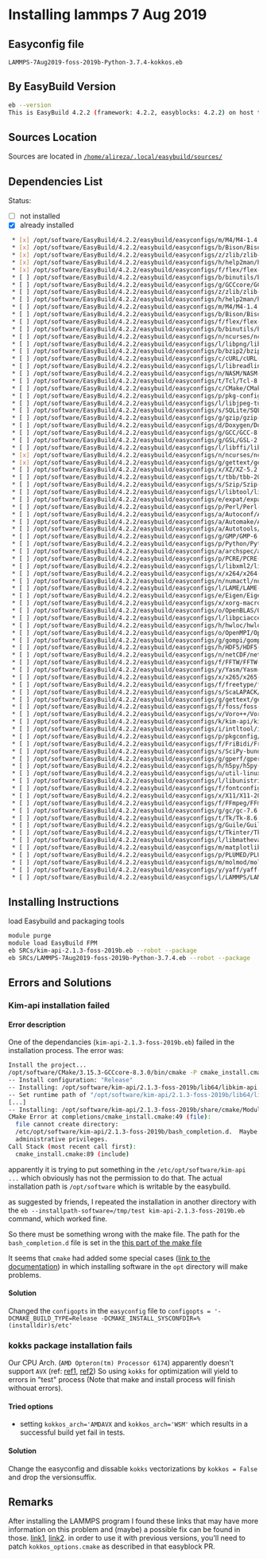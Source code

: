 # Installing lammps 7 Aug 2019

## Easyconfig file

`LAMMPS-7Aug2019-foss-2019b-Python-3.7.4-kokkos.eb`

## By EasyBuild Version

```bash
eb --version
This is EasyBuild 4.2.2 (framework: 4.2.2, easyblocks: 4.2.2) on host test1.nhpcc.iut.
```

## Sources Location

Sources are located in [`/home/alireza/.local/easybuild/sources/`](sftp://alireza@172.16.189.18/home/alireza/.local/easybuild)

## Dependencies List

Status:

* [ ] not installed
* [X] already installed

```bash
 * [x] /opt/software/EasyBuild/4.2.2/easybuild/easyconfigs/m/M4/M4-1.4.18.eb (module: M4/1.4.18)
 * [x] /opt/software/EasyBuild/4.2.2/easybuild/easyconfigs/b/Bison/Bison-3.3.2.eb (module: Bison/3.3.2)
 * [x] /opt/software/EasyBuild/4.2.2/easybuild/easyconfigs/z/zlib/zlib-1.2.11.eb (module: zlib/1.2.11)
 * [x] /opt/software/EasyBuild/4.2.2/easybuild/easyconfigs/h/help2man/help2man-1.47.4.eb (module: help2man/1.47.4)
 * [x] /opt/software/EasyBuild/4.2.2/easybuild/easyconfigs/f/flex/flex-2.6.4.eb (module: flex/2.6.4)
 * [ ] /opt/software/EasyBuild/4.2.2/easybuild/easyconfigs/b/binutils/binutils-2.32.eb (module: binutils/2.32)
 * [ ] /opt/software/EasyBuild/4.2.2/easybuild/easyconfigs/g/GCCcore/GCCcore-8.3.0.eb (module: GCCcore/8.3.0)
 * [ ] /opt/software/EasyBuild/4.2.2/easybuild/easyconfigs/z/zlib/zlib-1.2.11-GCCcore-8.3.0.eb (module: zlib/1.2.11-GCCcore-8.3.0)
 * [ ] /opt/software/EasyBuild/4.2.2/easybuild/easyconfigs/h/help2man/help2man-1.47.8-GCCcore-8.3.0.eb (module: help2man/1.47.8-GCCcore-8.3.0)
 * [ ] /opt/software/EasyBuild/4.2.2/easybuild/easyconfigs/m/M4/M4-1.4.18-GCCcore-8.3.0.eb (module: M4/1.4.18-GCCcore-8.3.0)
 * [ ] /opt/software/EasyBuild/4.2.2/easybuild/easyconfigs/b/Bison/Bison-3.3.2-GCCcore-8.3.0.eb (module: Bison/3.3.2-GCCcore-8.3.0)
 * [ ] /opt/software/EasyBuild/4.2.2/easybuild/easyconfigs/f/flex/flex-2.6.4-GCCcore-8.3.0.eb (module: flex/2.6.4-GCCcore-8.3.0)
 * [ ] /opt/software/EasyBuild/4.2.2/easybuild/easyconfigs/b/binutils/binutils-2.32-GCCcore-8.3.0.eb (module: binutils/2.32-GCCcore-8.3.0)
 * [ ] /opt/software/EasyBuild/4.2.2/easybuild/easyconfigs/n/ncurses/ncurses-6.1-GCCcore-8.3.0.eb (module: ncurses/6.1-GCCcore-8.3.0)
 * [ ] /opt/software/EasyBuild/4.2.2/easybuild/easyconfigs/l/libpng/libpng-1.6.37-GCCcore-8.3.0.eb (module: libpng/1.6.37-GCCcore-8.3.0)
 * [ ] /opt/software/EasyBuild/4.2.2/easybuild/easyconfigs/b/bzip2/bzip2-1.0.8-GCCcore-8.3.0.eb (module: bzip2/1.0.8-GCCcore-8.3.0)
 * [ ] /opt/software/EasyBuild/4.2.2/easybuild/easyconfigs/c/cURL/cURL-7.66.0-GCCcore-8.3.0.eb (module: cURL/7.66.0-GCCcore-8.3.0)
 * [ ] /opt/software/EasyBuild/4.2.2/easybuild/easyconfigs/l/libreadline/libreadline-8.0-GCCcore-8.3.0.eb (module: libreadline/8.0-GCCcore-8.3.0)
 * [ ] /opt/software/EasyBuild/4.2.2/easybuild/easyconfigs/n/NASM/NASM-2.14.02-GCCcore-8.3.0.eb (module: NASM/2.14.02-GCCcore-8.3.0)
 * [ ] /opt/software/EasyBuild/4.2.2/easybuild/easyconfigs/t/Tcl/Tcl-8.6.9-GCCcore-8.3.0.eb (module: Tcl/8.6.9-GCCcore-8.3.0)
 * [ ] /opt/software/EasyBuild/4.2.2/easybuild/easyconfigs/c/CMake/CMake-3.15.3-GCCcore-8.3.0.eb (module: CMake/3.15.3-GCCcore-8.3.0)
 * [ ] /opt/software/EasyBuild/4.2.2/easybuild/easyconfigs/p/pkg-config/pkg-config-0.29.2-GCCcore-8.3.0.eb (module: pkg-config/0.29.2-GCCcore-8.3.0)
 * [ ] /opt/software/EasyBuild/4.2.2/easybuild/easyconfigs/l/libjpeg-turbo/libjpeg-turbo-2.0.3-GCCcore-8.3.0.eb (module: libjpeg-turbo/2.0.3-GCCcore-8.3.0)
 * [ ] /opt/software/EasyBuild/4.2.2/easybuild/easyconfigs/s/SQLite/SQLite-3.29.0-GCCcore-8.3.0.eb (module: SQLite/3.29.0-GCCcore-8.3.0)
 * [ ] /opt/software/EasyBuild/4.2.2/easybuild/easyconfigs/g/gzip/gzip-1.10-GCCcore-8.3.0.eb (module: gzip/1.10-GCCcore-8.3.0)
 * [ ] /opt/software/EasyBuild/4.2.2/easybuild/easyconfigs/d/Doxygen/Doxygen-1.8.16-GCCcore-8.3.0.eb (module: Doxygen/1.8.16-GCCcore-8.3.0)
 * [ ] /opt/software/EasyBuild/4.2.2/easybuild/easyconfigs/g/GCC/GCC-8.3.0.eb (module: GCC/8.3.0)
 * [ ] /opt/software/EasyBuild/4.2.2/easybuild/easyconfigs/g/GSL/GSL-2.6-GCC-8.3.0.eb (module: GSL/2.6-GCC-8.3.0)
 * [ ] /opt/software/EasyBuild/4.2.2/easybuild/easyconfigs/l/libffi/libffi-3.2.1-GCCcore-8.3.0.eb (module: libffi/3.2.1-GCCcore-8.3.0)
 * [x] /opt/software/EasyBuild/4.2.2/easybuild/easyconfigs/n/ncurses/ncurses-6.0.eb (module: ncurses/6.0)  
 * [x] /opt/software/EasyBuild/4.2.2/easybuild/easyconfigs/g/gettext/gettext-0.19.8.1.eb (module: gettext/0.19.8.1)
 * [ ] /opt/software/EasyBuild/4.2.2/easybuild/easyconfigs/x/XZ/XZ-5.2.4-GCCcore-8.3.0.eb (module: XZ/5.2.4-GCCcore-8.3.0)
 * [ ] /opt/software/EasyBuild/4.2.2/easybuild/easyconfigs/t/tbb/tbb-2019_U9-GCCcore-8.3.0.eb (module: tbb/2019_U9-GCCcore-8.3.0)
 * [ ] /opt/software/EasyBuild/4.2.2/easybuild/easyconfigs/s/Szip/Szip-2.1.1-GCCcore-8.3.0.eb (module: Szip/2.1.1-GCCcore-8.3.0)
 * [ ] /opt/software/EasyBuild/4.2.2/easybuild/easyconfigs/l/libtool/libtool-2.4.6-GCCcore-8.3.0.eb (module: libtool/2.4.6-GCCcore-8.3.0)
 * [ ] /opt/software/EasyBuild/4.2.2/easybuild/easyconfigs/e/expat/expat-2.2.7-GCCcore-8.3.0.eb (module: expat/2.2.7-GCCcore-8.3.0)
 * [ ] /opt/software/EasyBuild/4.2.2/easybuild/easyconfigs/p/Perl/Perl-5.30.0-GCCcore-8.3.0.eb (module: Perl/5.30.0-GCCcore-8.3.0)
 * [ ] /opt/software/EasyBuild/4.2.2/easybuild/easyconfigs/a/Autoconf/Autoconf-2.69-GCCcore-8.3.0.eb (module: Autoconf/2.69-GCCcore-8.3.0)
 * [ ] /opt/software/EasyBuild/4.2.2/easybuild/easyconfigs/a/Automake/Automake-1.16.1-GCCcore-8.3.0.eb (module: Automake/1.16.1-GCCcore-8.3.0)
 * [ ] /opt/software/EasyBuild/4.2.2/easybuild/easyconfigs/a/Autotools/Autotools-20180311-GCCcore-8.3.0.eb (module: Autotools/20180311-GCCcore-8.3.0)
 * [ ] /opt/software/EasyBuild/4.2.2/easybuild/easyconfigs/g/GMP/GMP-6.1.2-GCCcore-8.3.0.eb (module: GMP/6.1.2-GCCcore-8.3.0)
 * [ ] /opt/software/EasyBuild/4.2.2/easybuild/easyconfigs/p/Python/Python-3.7.4-GCCcore-8.3.0.eb (module: Python/3.7.4-GCCcore-8.3.0)
 * [ ] /opt/software/EasyBuild/4.2.2/easybuild/easyconfigs/a/archspec/archspec-0.1.0-GCCcore-8.3.0-Python-3.7.4.eb (module: archspec/0.1.0-GCCcore-8.3.0-Python-3.7.4)
 * [ ] /opt/software/EasyBuild/4.2.2/easybuild/easyconfigs/p/PCRE/PCRE-8.43-GCCcore-8.3.0.eb (module: PCRE/8.43-GCCcore-8.3.0)
 * [ ] /opt/software/EasyBuild/4.2.2/easybuild/easyconfigs/l/libxml2/libxml2-2.9.9-GCCcore-8.3.0.eb (module: libxml2/2.9.9-GCCcore-8.3.0)
 * [ ] /opt/software/EasyBuild/4.2.2/easybuild/easyconfigs/x/x264/x264-20190925-GCCcore-8.3.0.eb (module: x264/20190925-GCCcore-8.3.0)
 * [ ] /opt/software/EasyBuild/4.2.2/easybuild/easyconfigs/n/numactl/numactl-2.0.12-GCCcore-8.3.0.eb (module: numactl/2.0.12-GCCcore-8.3.0)
 * [ ] /opt/software/EasyBuild/4.2.2/easybuild/easyconfigs/l/LAME/LAME-3.100-GCCcore-8.3.0.eb (module: LAME/3.100-GCCcore-8.3.0)
 * [ ] /opt/software/EasyBuild/4.2.2/easybuild/easyconfigs/e/Eigen/Eigen-3.3.7.eb (module: Eigen/3.3.7)
 * [ ] /opt/software/EasyBuild/4.2.2/easybuild/easyconfigs/x/xorg-macros/xorg-macros-1.19.2-GCCcore-8.3.0.eb (module: xorg-macros/1.19.2-GCCcore-8.3.0)
 * [ ] /opt/software/EasyBuild/4.2.2/easybuild/easyconfigs/o/OpenBLAS/OpenBLAS-0.3.7-GCC-8.3.0.eb (module: OpenBLAS/0.3.7-GCC-8.3.0)
 * [ ] /opt/software/EasyBuild/4.2.2/easybuild/easyconfigs/l/libpciaccess/libpciaccess-0.14-GCCcore-8.3.0.eb (module: libpciaccess/0.14-GCCcore-8.3.0)
 * [ ] /opt/software/EasyBuild/4.2.2/easybuild/easyconfigs/h/hwloc/hwloc-1.11.12-GCCcore-8.3.0.eb (module: hwloc/1.11.12-GCCcore-8.3.0)
 * [ ] /opt/software/EasyBuild/4.2.2/easybuild/easyconfigs/o/OpenMPI/OpenMPI-3.1.4-GCC-8.3.0.eb (module: OpenMPI/3.1.4-GCC-8.3.0)
 * [ ] /opt/software/EasyBuild/4.2.2/easybuild/easyconfigs/g/gompi/gompi-2019b.eb (module: gompi/2019b)
 * [ ] /opt/software/EasyBuild/4.2.2/easybuild/easyconfigs/h/HDF5/HDF5-1.10.5-gompi-2019b.eb (module: HDF5/1.10.5-gompi-2019b)
 * [ ] /opt/software/EasyBuild/4.2.2/easybuild/easyconfigs/n/netCDF/netCDF-4.7.1-gompi-2019b.eb (module: netCDF/4.7.1-gompi-2019b)
 * [ ] /opt/software/EasyBuild/4.2.2/easybuild/easyconfigs/f/FFTW/FFTW-3.3.8-gompi-2019b.eb (module: FFTW/3.3.8-gompi-2019b)
 * [ ] /opt/software/EasyBuild/4.2.2/easybuild/easyconfigs/y/Yasm/Yasm-1.3.0-GCCcore-8.3.0.eb (module: Yasm/1.3.0-GCCcore-8.3.0)
 * [ ] /opt/software/EasyBuild/4.2.2/easybuild/easyconfigs/x/x265/x265-3.2-GCCcore-8.3.0.eb (module: x265/3.2-GCCcore-8.3.0)
 * [ ] /opt/software/EasyBuild/4.2.2/easybuild/easyconfigs/f/freetype/freetype-2.10.1-GCCcore-8.3.0.eb (module: freetype/2.10.1-GCCcore-8.3.0)
 * [ ] /opt/software/EasyBuild/4.2.2/easybuild/easyconfigs/s/ScaLAPACK/ScaLAPACK-2.0.2-gompi-2019b.eb (module: ScaLAPACK/2.0.2-gompi-2019b)
 * [ ] /opt/software/EasyBuild/4.2.2/easybuild/easyconfigs/g/gettext/gettext-0.20.1-GCCcore-8.3.0.eb (module: gettext/0.20.1-GCCcore-8.3.0)
 * [ ] /opt/software/EasyBuild/4.2.2/easybuild/easyconfigs/f/foss/foss-2019b.eb (module: foss/2019b)
 * [ ] /opt/software/EasyBuild/4.2.2/easybuild/easyconfigs/v/Voro++/Voro++-0.4.6-foss-2019b.eb (module: Voro++/0.4.6-foss-2019b)
 * [ ] /opt/software/EasyBuild/4.2.2/easybuild/easyconfigs/k/kim-api/kim-api-2.1.3-foss-2019b.eb (module: kim-api/2.1.3-foss-2019b)
 * [ ] /opt/software/EasyBuild/4.2.2/easybuild/easyconfigs/i/intltool/intltool-0.51.0-GCCcore-8.3.0.eb (module: intltool/0.51.0-GCCcore-8.3.0)
 * [ ] /opt/software/EasyBuild/4.2.2/easybuild/easyconfigs/p/pkgconfig/pkgconfig-1.5.1-GCCcore-8.3.0-Python-3.7.4.eb (module: pkgconfig/1.5.1-GCCcore-8.3.0-Python-3.7.4)
 * [ ] /opt/software/EasyBuild/4.2.2/easybuild/easyconfigs/f/FriBidi/FriBidi-1.0.5-GCCcore-8.3.0.eb (module: FriBidi/1.0.5-GCCcore-8.3.0)
 * [ ] /opt/software/EasyBuild/4.2.2/easybuild/easyconfigs/s/SciPy-bundle/SciPy-bundle-2019.10-foss-2019b-Python-3.7.4.eb (module: SciPy-bundle/2019.10-foss-2019b-Python-3.7.4)
 * [ ] /opt/software/EasyBuild/4.2.2/easybuild/easyconfigs/g/gperf/gperf-3.1-GCCcore-8.3.0.eb (module: gperf/3.1-GCCcore-8.3.0)
 * [ ] /opt/software/EasyBuild/4.2.2/easybuild/easyconfigs/h/h5py/h5py-2.10.0-foss-2019b-Python-3.7.4.eb (module: h5py/2.10.0-foss-2019b-Python-3.7.4)
 * [ ] /opt/software/EasyBuild/4.2.2/easybuild/easyconfigs/u/util-linux/util-linux-2.34-GCCcore-8.3.0.eb (module: util-linux/2.34-GCCcore-8.3.0)
 * [ ] /opt/software/EasyBuild/4.2.2/easybuild/easyconfigs/l/libunistring/libunistring-0.9.10-GCCcore-8.3.0.eb (module: libunistring/0.9.10-GCCcore-8.3.0)
 * [ ] /opt/software/EasyBuild/4.2.2/easybuild/easyconfigs/f/fontconfig/fontconfig-2.13.1-GCCcore-8.3.0.eb (module: fontconfig/2.13.1-GCCcore-8.3.0)
 * [ ] /opt/software/EasyBuild/4.2.2/easybuild/easyconfigs/x/X11/X11-20190717-GCCcore-8.3.0.eb (module: X11/20190717-GCCcore-8.3.0)
 * [ ] /opt/software/EasyBuild/4.2.2/easybuild/easyconfigs/f/FFmpeg/FFmpeg-4.2.1-GCCcore-8.3.0.eb (module: FFmpeg/4.2.1-GCCcore-8.3.0)
 * [ ] /opt/software/EasyBuild/4.2.2/easybuild/easyconfigs/g/gc/gc-7.6.12-GCCcore-8.3.0.eb (module: gc/7.6.12-GCCcore-8.3.0)
 * [ ] /opt/software/EasyBuild/4.2.2/easybuild/easyconfigs/t/Tk/Tk-8.6.9-GCCcore-8.3.0.eb (module: Tk/8.6.9-GCCcore-8.3.0)
 * [ ] /opt/software/EasyBuild/4.2.2/easybuild/easyconfigs/g/Guile/Guile-1.8.8-GCCcore-8.3.0.eb (module: Guile/1.8.8-GCCcore-8.3.0)
 * [ ] /opt/software/EasyBuild/4.2.2/easybuild/easyconfigs/t/Tkinter/Tkinter-3.7.4-GCCcore-8.3.0.eb (module: Tkinter/3.7.4-GCCcore-8.3.0)
 * [ ] /opt/software/EasyBuild/4.2.2/easybuild/easyconfigs/l/libmatheval/libmatheval-1.1.11-GCCcore-8.3.0.eb (module: libmatheval/1.1.11-GCCcore-8.3.0)
 * [ ] /opt/software/EasyBuild/4.2.2/easybuild/easyconfigs/m/matplotlib/matplotlib-3.1.1-foss-2019b-Python-3.7.4.eb (module: matplotlib/3.1.1-foss-2019b-Python-3.7.4)
 * [ ] /opt/software/EasyBuild/4.2.2/easybuild/easyconfigs/p/PLUMED/PLUMED-2.5.3-foss-2019b-Python-3.7.4.eb (module: PLUMED/2.5.3-foss-2019b-Python-3.7.4)
 * [ ] /opt/software/EasyBuild/4.2.2/easybuild/easyconfigs/m/molmod/molmod-1.4.5-foss-2019b-Python-3.7.4.eb (module: molmod/1.4.5-foss-2019b-Python-3.7.4)
 * [ ] /opt/software/EasyBuild/4.2.2/easybuild/easyconfigs/y/yaff/yaff-1.6.0-foss-2019b-Python-3.7.4.eb (module: yaff/1.6.0-foss-2019b-Python-3.7.4)
 * [ ] /opt/software/EasyBuild/4.2.2/easybuild/easyconfigs/l/LAMMPS/LAMMPS-7Aug2019-foss-2019b-Python-3.7.4-kokkos.eb (module: LAMMPS/7Aug2019-foss-2019b-Python-3.7.4-kokkos)
```

## Installing Instructions

load Easybuild and packaging tools

```bash
module purge
module load EasyBuild FPM
eb SRCs/kim-api-2.1.3-foss-2019b.eb --robot --package
eb SRCs/LAMMPS-7Aug2019-foss-2019b-Python-3.7.4.eb --robot --package
```

## Errors and Solutions

### Kim-api installation failed

#### Error description

One of the dependancies (`kim-api-2.1.3-foss-2019b.eb`) failed in the installation process. 
The error was:

```bash
Install the project...
/opt/software/CMake/3.15.3-GCCcore-8.3.0/bin/cmake -P cmake_install.cmake
-- Install configuration: "Release"
-- Installing: /opt/software/kim-api/2.1.3-foss-2019b/lib64/libkim-api.so.2
-- Set runtime path of "/opt/software/kim-api/2.1.3-foss-2019b/lib64/libkim-api.so.2" to "/opt/software/kim-api/2.1.3-foss-2019b/lib64"
[...]
-- Installing: /opt/software/kim-api/2.1.3-foss-2019b/share/cmake/Modules/FindKIM-API.cmake
CMake Error at completions/cmake_install.cmake:49 (file):
  file cannot create directory:
  /etc/opt/software/kim-api/2.1.3-foss-2019b/bash_completion.d.  Maybe need
  administrative privileges.
Call Stack (most recent call first):
  cmake_install.cmake:89 (include)
```

apparently it is trying to put something in the `/etc/opt/software/kim-api ...` which obviously has not the permission to do that. The actual installation path is `/opt/software` which is writable by the easybuild.

as suggested by friends, I repeated the installation in another directory with the `eb --installpath-software=/tmp/test kim-api-2.1.3-foss-2019b.eb` command, which worked fine.

So there must be something wrong with the make file. 
The path for the `bash_completion.d` file is set in the [this part of the make file](https://github.com/openkim/kim-api/blob/e76b6cc6632e7f0df6e266db2b0bdcf8d236d007/cmake/Modules/CompletionConfig.cmake#L46)

It seems that `cmake` had added some special cases ([link to the documentation](https://cmake.org/cmake/help/latest/module/GNUInstallDirs.html#special-cases)) in which installing software in the `opt` directory will make problems.

#### Solution

Changed the `configopts` in the `easyconfig` file to `configopts = '-DCMAKE_BUILD_TYPE=Release -DCMAKE_INSTALL_SYSCONFDIR=%(installdir)s/etc'`

### kokks package installation fails

Our CPU Arch. (`AMD Opteron(tm) Processor 6174`) apparently doesn't support `AVX` (ref: [ref1](http://www.cpu-world.com/Compare/583/AMD_Opteron_6100_series_6174_vs_AMD_Opteron_6200_series_6276.html#:~:text=The%20Opteron%206276%20supports%20AVX%20and%20XOP%20instructions.), [ref2](http://www.cpu-world.com/CPUs/K10/AMD-Opteron%206174%20-%20OS6174WKTCEGO%20(OS6174WKTCEGOWOF).html))
So using `kokks` for optimization will yield to errors in "test" process (Note that make and install process will finish withouat errors).

#### Tried options

* setting `kokkos_arch='AMDAVX` and `kokkos_arch='WSM'` which results in a successful build yet fail in tests. 

#### Solution

Change the easyconfig and dissable `kokks` vectorizations by `kokkos = False` and drop the versionsuffix.


## Remarks

After installing the LAMMPS program I found these links that may have more information on this problem and (maybe) a possible fix can be found in those.
[link1](https://github.com/lammps/lammps/pull/1912), [link2](https://github.com/easybuilders/easybuild-easyblocks/pull/1975).
in order to use it with previous versions, you'll need to patch `kokkos_options.cmake` as described in that easyblock PR.